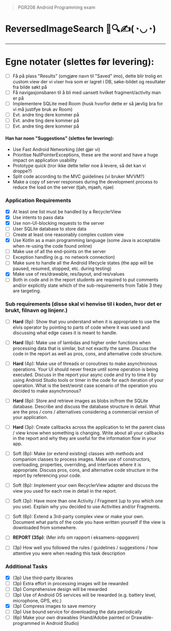 > PGR208 Android Programming exam
# ReversedImageSearch 📱🔍✍(◔◡◔)

---

# Egne notater (slettes før levering):
* [ ] Få på plass "Results" (omgjøre navn til "Saved" imo), dette blir trolig en custom
  view der vi viser hva som er lagret i DB, søke-bildet og resultater fra bilde søkt på
* [ ] Få navigasjonsbaren til å bli med uansett hvilket fragment/activity man er på
* [ ] Implementere SQLite med Room (husk hvorfor dette er så jævlig bra for vi må justifye bruk av Room)
* [ ] Evt. andre ting dere kommer på
* [ ] Evt. andre ting dere kommer på
* [ ] Evt. andre ting dere kommer på

#### Han har noen "Suggestions" (slettes før levering):
* Use Fast Android Networking (det gjør vi)
* Prioritise NullPointerExceptions, these are the worst and have a huge impact on
  application usability
* Prototype quick (tror ikke dette teller noe å levere, så det kan vi droppe?)
* Split code according to the MVC guidelines (vi bruker MVVM?)
* Make a copy of server responses during the development process to reduce the load on
  the server (tjah, mjaeh, njae)

### Application Requirements

* [x] At least one list must be handled by a RecyclerView
* [x] Use intents to pass data
* [x] Use non-UI-blocking requests to the server
* [ ] User SQLite database to store data
* [ ] Create at least one reasonably complex custom view
* [x] Use Kotlin as a main programming language (some Java is acceptable when re-using
  the code found online)
* [ ] Make use of all the end-points on the server
* [ ] Exception handling (e.g. no network connection)
* [ ] Make sure to handle all the Android lifecycle states (the app will be paused, resumed,
  stopped, etc. during testing)
* [x] Make use of res/drawable, res/layout, and res/values
* [ ] Both in code and in the report students are required to put comments and/or explicitly state which of the sub-requirements from Table 3 they are targeting.

### Sub requirements (disse skal vi henvise til i koden, hvor det er brukt, filnavn og linjenr.)
* [ ] **Hard** (8p): Show that you understand when it is appropriate to use the elvis
  operator by pointing to parts of code where it was used and discussing what edge cases it is meant to handle.
* [ ] **Hard** (8p): Make use of lambdas and higher order functions when processing data
  that is similar, but not exactly the same. Discuss the code in the report as well as pros, cons, and alternative code structure.
* [ ] **Hard** (4p): Make use of threads or coroutines to make asynchronous operations. Your UI should never freeze until some operation is being executed. Discuss in the report your async code and try to time it by using Android Studio tools or timer in the code for each iteration of your operation. What is the best/worst case scenario of the operation you decided to make asynchronous?
* [ ] **Hard** (8p): Store and retrieve images as blobs in/from the SQLite database.
  Describe and discuss the database structure in detail. What are the pros / cons / alternatives considering a commercial version of your application.
* [ ] **Hard** (3p): Create callbacks across the application to let the parent class / view
  know when something is changing. Write about all your callbacks in the report and why they are useful for the information flow in your app.
* [ ] Soft (8p): Make (or extend existing) classes with methods and companion classes to
  process images. Make use of constructors, overloading, properties, overriding, and interfaces where it is appropriate. Discuss pros, cons, and alternative code structure in the report by referencing your code.
* [ ] Soft (8p): Implement your own RecyclerView adapter and discuss the view you used for
  each row in detail in the report.
* [ ] Soft (3p): Have more than one Activity / Fragment (up to you which one you use). Explain
  why you decided to use Activities and/or Fragments.
* [ ] Soft (8p): Extend a 3rd-party complex view or make your own. Document what parts of
  the code you have written yourself if the view is downloaded from somewhere.
* [ ] **REPORT (35p)**: (Mer info om rapport i eksamens-oppgaven)
* [ ] (3p) How well you followed the rules / guidelines / suggestions / how attentive you were when reading this task description





### Additional Tasks

* [x] (3p) Use third-party libraries
* [ ] (3p) Extra effort in processing images will be rewarded
* [ ] (3p) Comprehensive design will be rewarded
* [ ] (3p) Use of Android OS services will be rewarded (e.g. battery level, microphone, GPS, etc.)
* [x] (3p) Compress images to save memory
* [ ] (3p) Use bound service for downloading the data periodically
* [ ] (6p) Make your own drawables (Hand/Adobe painted or Drawable-programmed in Android
  Studio)
